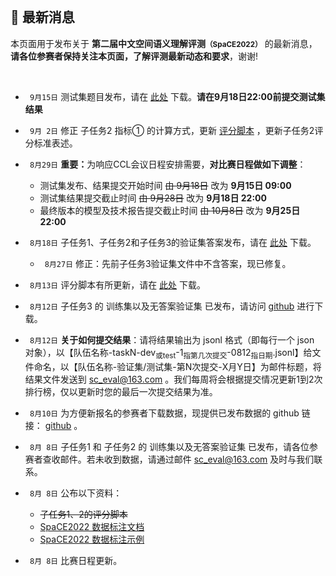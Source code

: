 
<br/>

## 📮 最新消息

<p class="text-center">本页面用于发布关于 <strong>第二届中文空间语义理解评测<small>（SpaCE2022）</small></strong> 的最新消息，<br/><span style="color:var(--notice-red)"><strong>请各位参赛者保持关注本页面，了解评测最新动态和要求</strong></span>，谢谢!</p>

<br/>


- ` 9月15日` 测试集题目发布，请在 <a href="https://github.com/2030NLP/SpaCE2022/tree/main/data" target="_blank">此处</a> 下载。<span style="color:var(--notice-red)"><strong>请在9月18日22:00前提交测试集结果</strong></span>

- ` 9月 2日` 修正 子任务2 指标① 的计算方式，更新 <a href="https://github.com/2030NLP/SpaCE2022/tree/main/eval" target="_blank">评分脚本</a> ，更新子任务2评分标准表述。
- ` 8月29日` <span style="color:var(--notice-red)"><strong>重要：</strong></span>为响应CCL会议日程安排需要，<span style="color:var(--notice-red)"><strong>对比赛日程做如下调整</strong></span>：
  - 测试集发布、结果提交开始时间 <s>由 9月18日</s> 改为 **9月15日 09:00**
  - 测试集结果提交截止时间 <s>由 9月28日</s> 改为 **9月18日 22:00**
  - 最终版本的模型及技术报告提交截止时间 <s>由 10月8日</s> 改为 **9月25日 22:00**

- ` 8月18日` 子任务1、子任务2和子任务3的验证集答案发布，请在 <a href="https://github.com/2030NLP/SpaCE2022/tree/main/data" target="_blank">此处</a> 下载。
  - ` 8月27日` 修正：先前子任务3验证集文件中不含答案，现已修复。

- ` 8月13日` 评分脚本有所更新，请在 <a href="https://github.com/2030NLP/SpaCE2022/tree/main/eval" target="_blank">此处</a> 下载。

- ` 8月12日` 子任务3 的 训练集以及无答案验证集 已发布，请访问 <a href="https://github.com/2030NLP/SpaCE2022/tree/main/data" target="_blank">github</a> 进行下载。

- ` 8月12日` **关于如何提交结果**：请将结果输出为 jsonl 格式（即每行一个 json 对象），以【<span style="color:var(--notice-red)">队伍名称-taskN-dev<sub>或test</sub>-1<sub>指第几次提交</sub>-0812<sub>指日期</sub>.jsonl</span>】给文件命名，以【<span style="color:var(--notice-red)">队伍名称-验证集/测试集-第N次提交-X月Y日</span>】为邮件标题，将结果文件发送到 sc_eval@163.com 。我们每周将会根据提交情况更新1到2次排行榜，仅以更新时您的最后一次提交结果为准。

- ` 8月10日` 为方便新报名的参赛者下载数据，现提供已发布数据的 github 链接： <a href="https://github.com/2030NLP/SpaCE2022/tree/main/data" target="_blank">github</a> 。
- ` 8月 8日` 子任务1 和 子任务2 的 训练集以及无答案验证集 已发布，请各位参赛者查收邮件。若未收到数据，请通过邮件 sc_eval@163.com 及时与我们联系。
- ` 8月 8日` 公布以下资料：
  - <del>子任务1、2的评分脚本</del>
  - <a href="https://2030nlp.github.io/Sp22AnnoOL/menu" target="_blank">SpaCE2022 数据标注文档</a>
  - <a href="https://2030nlp.github.io/Sp22AnnoOL/examples" target="_blank">SpaCE2022 数据标注示例</a>
- ` 8月 8日` 比赛日程更新。
  <!-- | 时间 | 事项 |
| :--: | :--: |
| 6月1日~8月20日 | 开放报名 |
| <del>7月中下旬</del> 8月8日 | 发布子任务1和子任务2的训练集及无答案验证集，开放结果提交 |
| <del>7月中下旬</del> 8月12日 | 发布子任务3的训练集及无答案验证集 |
| <del>8月5日</del> 8月18日 | 发布验证集答案 |
| <del>9月1日</del> 9月18日 | 发布无答案的测试集，开始提交测试集结果 |
| <del>9月5日</del> 9月28日 | 测试集结果提交截止 |
| <del>9月12日</del> 10月8日 | 提交最终版本的模型及技术报告 |
| <del>9月30日</del> | <del>公布结果</del> |
| 10月14日~10月16日 | 评测研讨会，公布结果 | -->

- ` 7月19日` 评测数据集将于近期发布，敬请耐心等待。已报名的队伍可扫码报名页二维码加入交流群，或通过邮件 sc_eval@163.com 与我们联系。
- ` 6月30日` 第二十一届中国计算语言学大会（CCL 2022）技术评测任务发布 <a href="https://mp.weixin.qq.com/s/njQCKUANS1oDEjuKj6jLsw" target="_blank">🔗</a >

<br/>

- 相关链接：
  - <a href="https://github.com/2030NLP/SpaCE2021" target="_blank">首届中文空间语义理解评测 SpaCE2021</a >
  - <a href="http://www.cips-cl.org/static/CCL2022/cclEval/taskEvaluation/index.html" target="_blank">第二十一届中国计算语言学大会（CCL 2022）技术评测任务发布</a >
    <!-- - [基于前提的跨模态推理评测 PMR 2022](https://2030nlp.github.io/PMR/evaluation.html) -->
    <!-- - [第二届中文抽象语义表示解析评测 CAMRP 2022](https://github.com/GoThereGit/Chinese-AMR) -->
    <!-- - [中文语法纠错评测 CLTC 2022](https://github.com/blcuicall/CCL2022-CGEC) -->
